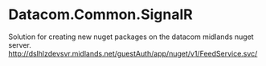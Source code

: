 # Datacom.Common.SignalR

Solution for creating new nuget packages on the datacom midlands nuget server.
http://dslhlzdevsvr.midlands.net/guestAuth/app/nuget/v1/FeedService.svc/